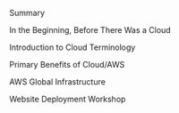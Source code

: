 Summary

In the Beginning, Before There Was a Cloud

Introduction to Cloud Terminology

Primary Benefits of Cloud/AWS

AWS Global Infrastructure

Website Deployment Workshop
